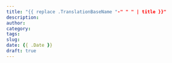 ```yaml
---
title: "{{ replace .TranslationBaseName "-" " " | title }}"
description:
author:
category:
tags:
slug:
date: {{ .Date }}
draft: true
---
```

